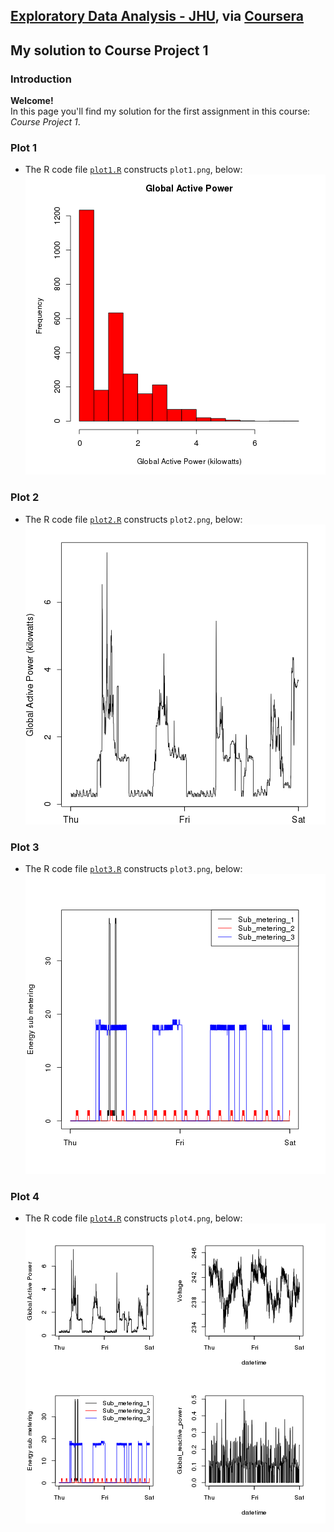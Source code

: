 ## [Exploratory Data Analysis - JHU](https://class.coursera.org/exdata-003), via [Coursera](https://www.coursera.org/)  
## My solution to Course Project 1


### Introduction  
**Welcome!**  
In this page you'll find my solution for the first assignment in this
course: *Course Project 1*.  

### Plot 1  
+ The R code file [`plot1.R`](https://github.com/dpoet/ExData_Plotting1/blob/master/solution/plot1.R) constructs `plot1.png`, below:      
![plot1.png](plot1.png)  

### Plot 2  
+ The R code file [`plot2.R`](https://github.com/dpoet/ExData_Plotting1/blob/master/solution/plot2.R) constructs `plot2.png`, below:      
![plot2.png](plot2.png)  

### Plot 3  
+ The R code file [`plot3.R`](https://github.com/dpoet/ExData_Plotting1/blob/master/solution/plot3.R) constructs `plot3.png`, below:      
![plot3.png](plot3.png)  

### Plot 4  
+ The R code file [`plot4.R`](https://github.com/dpoet/ExData_Plotting1/blob/master/solution/plot4.R) constructs `plot4.png`, below:      
![plot4.png](plot4.png)  
